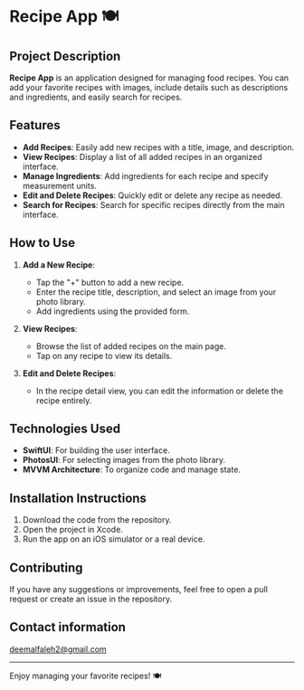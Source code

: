 # Recipe App 🍽️

## Project Description

**Recipe App** is an application designed for managing food recipes. You can add your favorite recipes with images, include details such as descriptions and ingredients, and easily search for recipes.

## Features

- **Add Recipes**: Easily add new recipes with a title, image, and description.
- **View Recipes**: Display a list of all added recipes in an organized interface.
- **Manage Ingredients**: Add ingredients for each recipe and specify measurement units.
- **Edit and Delete Recipes**: Quickly edit or delete any recipe as needed.
- **Search for Recipes**: Search for specific recipes directly from the main interface.

## How to Use

1. **Add a New Recipe**:
   - Tap the "+" button to add a new recipe.
   - Enter the recipe title, description, and select an image from your photo library.
   - Add ingredients using the provided form.

2. **View Recipes**:
   - Browse the list of added recipes on the main page.
   - Tap on any recipe to view its details.

3. **Edit and Delete Recipes**:
   - In the recipe detail view, you can edit the information or delete the recipe entirely.

## Technologies Used 

- **SwiftUI**: For building the user interface.
- **PhotosUI**: For selecting images from the photo library.
- **MVVM Architecture**: To organize code and manage state.

## Installation Instructions

1. Download the code from the repository.
2. Open the project in Xcode.
3. Run the app on an iOS simulator or a real device.

## Contributing

If you have any suggestions or improvements, feel free to open a pull request or create an issue in the repository.

## Contact information

deemalfaleh2@gmail.com

---

Enjoy managing your favorite recipes! 🍽️
